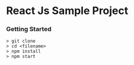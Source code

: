 # React Js Sample Project

### Getting Started

```
> git clone 
> cd <filename>
> npm install
> npm start
```
